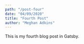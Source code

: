 ```yaml
---
path: "/post-four"
date: "04/09/2020"
title: "Fourth Post"
author: "Meghan Adkins"
---
```


This is my fourth blog post in Gatsby.